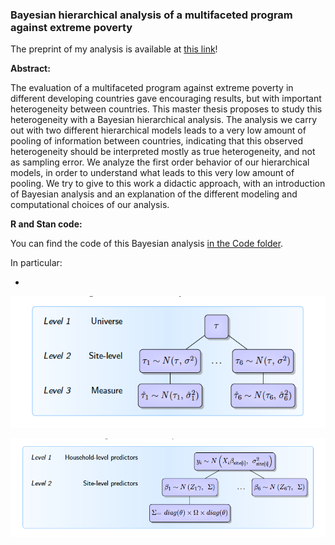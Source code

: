 ### Bayesian hierarchical analysis of a multifaceted program against extreme poverty

The preprint of my analysis is available at [this link](https://arxiv.org/abs/2109.06759)!

**Abstract:**

The evaluation of a multifaceted program against extreme poverty in different developing countries gave encouraging results, but with important heterogeneity between countries. This master thesis proposes to study this heterogeneity with a Bayesian hierarchical analysis. The analysis we carry out with two different hierarchical models leads to a very low amount of pooling of information between countries, indicating that this observed heterogeneity should be interpreted mostly as true heterogeneity, and not as sampling error. We analyze the first order behavior of our hierarchical models, in order to understand what leads to this very low amount of pooling. We try to give to this work a didactic approach, with an introduction of Bayesian analysis and an explanation of the different modeling and computational choices of our analysis.



**R and Stan code:**

You can find the code of this Bayesian analysis [in the Code folder](https://github.com/louischarlot/Bayesian_hierarchical_analysis_multifaceted_program_extreme_poverty/tree/master/Code).

In particular:

- 

![img](./Images/Model_1.png)

![img](./Images/Model_2.png)







